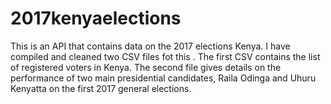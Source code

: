 # 2017kenyaelections
This is an API that contains data on the 2017 elections Kenya.  I have compiled and cleaned two CSV files fot this . The first CSV  contains the list of registered voters in Kenya. The second file gives details on the performance of two main presidential candidates, Raila Odinga and Uhuru Kenyatta on the first 2017 general elections. 

